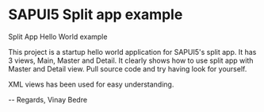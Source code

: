 SAPUI5 Split app example
======================

Split App Hello World example

This project is a startup hello world application for SAPUI5's split app. It has 3 views, Main, Master and Detail. It clearly shows how to use split app with Master and Detail view. Pull source code and try having look for yourself.

XML views has been used for easy understanding.

--
Regards,
Vinay Bedre
